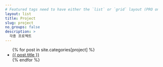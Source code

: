 ```yaml
---
# Featured tags need to have either the `list` or `grid` layout (PRO only).
layout: list
title: Project
slug: project
no_groups: false
description: >
  각종 프로젝트
---
```

<ul>
    {% for post in site.categories[project] %}
        <li><a href="{{ post.url }}">{{ post.title }}</a></li>
    {% endfor %}
</ul>